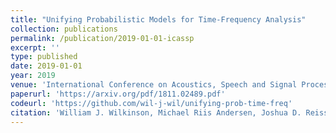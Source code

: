 ```yaml
---
title: "Unifying Probabilistic Models for Time-Frequency Analysis"
collection: publications
permalink: /publication/2019-01-01-icassp
excerpt: ''
type: published
date: 2019-01-01
year: 2019
venue: 'International Conference on Acoustics, Speech and Signal Processing (ICASSP)'
paperurl: 'https://arxiv.org/pdf/1811.02489.pdf'
codeurl: 'https://github.com/wil-j-wil/unifying-prob-time-freq'
citation: 'William J. Wilkinson, Michael Riis Andersen, Joshua D. Reiss, Dan Stowell and Arno Solin, <i>Unifying Probabilistic Models for Time-Frequency Analysis</i>, in IEEE International Conference on Acoustics, Speech, and Signal Processing (ICASSP), 2019.'
---
```

